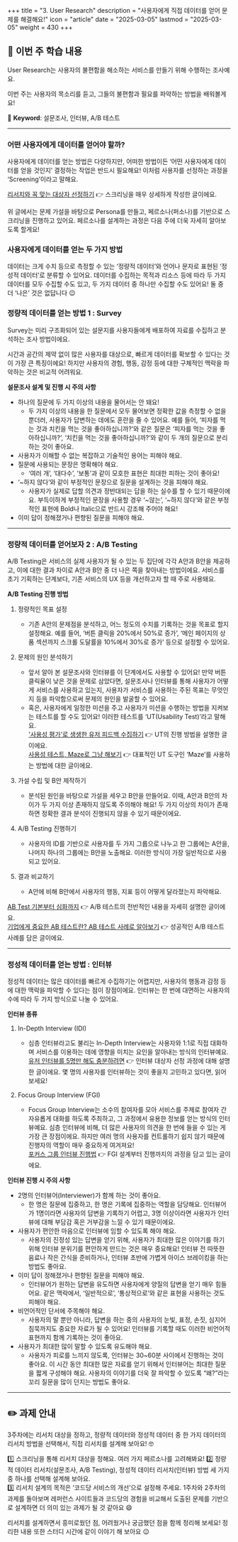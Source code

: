 +++
title = "3. User Research"
description = "사용자에게 직접 데이터를 얻어 문제를 해결해요!"
icon = "article"
date = "2025-03-05"
lastmod = "2025-03-05"
weight = 430 
+++

## **📑 이번 주 학습 내용**

User Research는 사용자의 불편함을 해소하는 서비스를 만들기 위해 수행하는 조사예요.   

이번 주는 사용자의 목소리를 듣고, 그들의 불편함과 필요를 파악하는 방법을 배워볼게요!   

💫 **Keyword**: 설문조사, 인터뷰, A/B 테스트

---

### 어떤 사용자에게 데이터를 얻어야 할까?

사용자에게 데이터를 얻는 방법은 다양하지만, 어떠한 방법이든 ‘어떤 사용자에게 데이터를 얻을 것인지’ 결정하는 작업은 반드시 필요해요! 이처럼 사용자를 선정하는 과정을 ‘Screening’이라고 말해요.   

[리서치와 꼭 맞는 대상자 선정하기](https://blog.naver.com/uiux_lab/222802018947) 👉 스크리닝을 매우 상세하게 작성한 글이에요.   

위 글에서는 문제 가설을 바탕으로 Persona를 만들고, 페르소나(퍼소나)를 기반으로 스크리닝을 진행하고 있어요. 페르소나를 설계하는 과정은 다음 주에 더욱 자세히 알아보도록 할게요!   

### 사용자에게 데이터를 얻는 두 가지 방법

데이터는 크게 수치 등으로 측정할 수 있는 ‘정량적 데이터’와 언어나 문자로 표현된 ‘정성적 데이터’로 분류할 수 있어요. 데이터를 수집하는 목적과 리소스 등에 따라 두 가지 데이터를 모두 수집할 수도 있고, 두 가지 데이터 중 하나만 수집할 수도 있어요! 둘 중 더 ‘나은’ 것은 없답니다 😉   

### 정량적 데이터를 얻는 방법 1 : Survey

Survey는 미리 구조화되어 있는 설문지를 사용자들에게 배포하여 자료를 수집하고 분석하는 조사 방법이에요.   

시간과 공간의 제약 없이 많은 사용자를 대상으로, 빠르게 데이터를 확보할 수 있다는 것이 가장 큰 특징이에요! 하지만 사용자의 경험, 행동, 감정 등에 대한 구체적인 맥락을 파악하는 것은 비교적 어려워요.   

**설문조사 설계 및 진행 시 주의 사항**   

- 하나의 질문에 두 가지 이상의 내용을 물어서는 안 돼요!
    - 두 가지 이상의 내용을 한 질문에서 모두 물어보면 정확한 값을 측정할 수 없을 뿐더러, 사용자가 답변하는 데에도 혼란을 줄 수 있어요. 예를 들어, ‘피자를 먹는 것과 치킨을 먹는 것을 좋아하십니까?’와 같은 질문은 ‘피자를 먹는 것을 좋아하십니까?’, ‘치킨을 먹는 것을 좋아하십니까?’와 같이 두 개의 질문으로 분리하는 것이 좋아요.
- 사용자가 이해할 수 없는 복잡하고 기술적인 용어는 피해야 해요.
- 질문에 사용되는 문장은 명확해야 해요.
    - ‘여러 개’, ‘대다수’, ‘보통’과 같이 모호한 표현은 최대한 피하는 것이 좋아요!
- ‘~하지 않다’와 같이 부정적인 문장으로 질문을 설계하는 것을 피해야 해요.
    - 사용자가 실제로 답할 의견과 정반대되는 답을 하는 실수를 할 수 있기 때문이에요. 부득이하게 부정적인 문장을 사용할 경우 ‘~않는’, ‘~하지 않다’와 같은 부정적인 표현에 Bold나 Italic으로 반드시 강조해 주어야 해요!
- 이미 답이 정해졌거나 편향된 질문을 피해야 해요.

---

### 정량적 데이터를 얻어보자 2 : A/B Testing   

A/B Testing은 서비스의 실제 사용자가 될 수 있는 두 집단에 각각 A안과 B안을 제공하고, 이에 대한 결과 차이로 A안과 B안 중 더 나은 쪽을 찾아내는 방법이에요. 서비스를 초기 기획하는 단계보다, 기존 서비스의 UX 등을 개선하고자 할 때 주로 사용돼요.   

**A/B Testing 진행 방법**    

1. 정량적인 목표 설정
    - 기존 A안의 문제점을 분석하고, 어느 정도의 수치를 기록하는 것을 목표로 할지 설정해요. 예를 들어, ‘버튼 클릭을 20%에서 50%로 증가’, ‘메인 페이지의 상품 섹션까지 스크롤 도달률을 10%에서 30%로 증가’ 등으로 설정할 수 있어요.
2. 문제의 원인 분석하기
    - 앞서 알아 본 설문조사와 인터뷰를 이 단계에서도 사용할 수 있어요! 만약 버튼 클릭율이 낮은 것을 문제로 삼았다면, 설문조사나 인터뷰를 통해 사용자가 어떻게 서비스를 사용하고 있는지, 사용자가 서비스를 사용하는 주된 목표는 무엇인지 등을 파악함으로써 문제의 원인을 발굴할 수 있어요.
    - 혹은, 사용자에게 일정한 미션을 주고 사용자가 미션을 수행하는 방법을 지켜보는 테스트를 할 수도 있어요! 이러한 테스트를 ‘UT(Usability Test)’라고 말해요.   
      ['사용성 평가'로 생생한 유저 피드백 수집하기](https://yozm.wishket.com/magazine/detail/2044/) 👉 UT의 진행 방법을 설명한 글이에요.   
      [사용성 테스트, Maze로 그냥 해보기](https://yozm.wishket.com/magazine/detail/1465/) 👉 대표적인 UT 도구인 ‘Maze’를 사용하는 방법에 대한 글이에요.
    
3. 가설 수립 및 B안 제작하기
    - 분석된 원인을 바탕으로 가설을 세우고 B안을 만들어요. 이때, A안과 B안의 차이가 두 가지 이상 존재하지 않도록 주의해야 해요! 두 가지 이상의 차이가 존재하면 정확한 결과 분석이 진행되지 않을 수 있기 때문이에요.
4. A/B Testing 진행하기
    - 사용자의 ID를 기반으로 사용자를 두 가지 그룹으로 나누고 한 그룹에는 A안을, 나머지 하나의 그룹에는 B안을 노출해요. 이러한 방식이 가장 일반적으로 사용되고 있어요.
5. 결과 비교하기
    - A안에 비해 B안에서 사용자의 행동, 지표 등이 어떻게 달라졌는지 파악해요.

[AB Test 기본부터 심화까지](https://brunch.co.kr/@digitalnative/19) 👉 A/B 테스트의 전반적인 내용을 자세히 설명한 글이에요.   
[기업에게 중요한 AB 테스트란? AB 테스트 사례로 알아보기](https://elice.io/ko/newsroom/abtest) 👉 성공적인 A/B 테스트 사례를 담은 글이에요.   

---

### 정성적 데이터를 얻는 방법 : 인터뷰

정성적 데이터는 많은 데이터를 빠르게 수집하기는 어렵지만, 사용자의 행동과 감정 등에 대한 맥락을 파악할 수 있다는 점이 장점이에요. 인터뷰는 한 번에 대면하는 사용자의 수에 따라 두 가지 방식으로 나눌 수 있어요.   

**인터뷰 종류**   

1. In-Depth Interview (IDI)
   - 심층 인터뷰라고도 불리는 In-Depth Interview는 사용자와 1:1로 직접 대화하며 서비스를 이용하는 데에 영향을 미치는 요인을 알아내는 방식의 인터뷰예요.   
     [유저 인터뷰를 5명만 해도 충분하려면](https://brunch.co.kr/@hsso/13) 👉 인터뷰 대상자 선정 과정에 대해 설명한 글이에요. 몇 명의 사용자를 인터뷰하는 것이 좋을지 고민하고 있다면, 읽어보세요!

2. Focus Group Interview (FGI)
   - Focus Group Interview는 소수의 참여자를 모아 서비스를 주제로 참여자 간 자유롭게 대화를 하도록 주최하고, 그 과정에서 유용한 정보를 얻는 방식의 인터뷰예요. 심층 인터뷰에 비해, 더 많은 사용자의 의견을 한 번에 들을 수 있는 게 가장 큰 장점이에요. 하지만 여러 명의 사용자를 컨트롤하기 쉽지 않기 때문에 진행자의 역할이 매우 중요하게 여겨져요!   
     [포커스 그룹 인터뷰 진행법](https://brunch.co.kr/@sweetsavasana/41) 👉 FGI 설계부터 진행까지의 과정을 담고 있는 글이에요.

**인터뷰 진행 시 주의 사항**   

- 2명의 인터뷰어(Interviewer)가 함께 하는 것이 좋아요.
    - 한 명은 질문에 집중하고, 한 명은 기록에 집중하는 역할을 담당해요. 인터뷰어가 1명이라면 사용자의 답변을 기록하기 어렵고, 3명 이상이라면 사용자가 인터뷰에 대해 부담감 혹은 거부감을 느낄 수 있기 때문이에요.
- 사용자가 편안한 마음으로 인터뷰에 임할 수 있도록 해야 해요.
    - 사용자의 진정성 있는 답변을 얻기 위해, 사용자가 최대한 많은 이야기를 하기 위해 인터뷰 분위기를 편안하게 만드는 것은 매우 중요해요! 인터뷰 전 따뜻한 음료나 작은 간식을 준비하거나, 인터뷰 초반에 가볍게 아이스 브레이킹을 하는 방법도 좋아요.
- 이미 답이 정해졌거나 편향된 질문을 피해야 해요.
    - 인터뷰어가 원하는 답변을 유도하면 사용자에게 양질의 답변을 얻기 매우 힘들어요. 같은 맥락에서, ‘일반적으로’, ‘통상적으로’와 같은 표현을 사용하는 것도 피해야 해요.
- 비언어적인 단서에 주목해야 해요.
    - 사용자의 말 뿐만 아니라, 답변을 하는 중의 사용자의 눈빛, 표정, 손짓, 심지어 침묵까지도 중요한 자료가 될 수 있어요! 인터뷰를 기록할 때도 이러한 비언어적 표현까지 함께 기록하는 것이 좋아요.
- 사용자가 최대한 많이 말할 수 있도록 유도해야 해요.
    - 사용자가 피로를 느끼지 않도록, 인터뷰는 30~60분 사이에서 진행하는 것이 좋아요. 이 시간 동안 최대한 많은 자료를 얻기 위해서 인터뷰어는 최대한 질문을 짧게 구성해야 해요. 사용자의 이야기를 더욱 잘 파악할 수 있도록 “왜?”라는 꼬리 질문을 많이 던지는 방법도 좋아요.

---

## **✏️ 과제 안내**

3주차에는 리서치 대상을 정하고, 정량적 데이터와 정성적 데이터 중 한 가지 데이터의 리서치 방법을 선택해서, 직접 리서치를 설계해 보아요! 🤓   

1️⃣ 스크리닝을 통해 리서치 대상을 정해요. 여러 가지 페르소나를 고려해봐요! 
2️⃣ 정량적 데이터 리서치(설문조사, A/B Testing), 정성적 데이터 리서치(인터뷰) 방법 세 가지 중 하나를 선택해 설계해 보아요.  
3️⃣ 리서치 설계의 목적은 ‘코드당 서비스의 개선’으로 설정해 주세요. 1주차와 2주차의 과제를 돌아보며 레퍼런스 사이트들과 코드당의 경험을 비교해서 도출된 문제를 기반으로 설계하면 더 의미 있는 과제가 될 것 같아요 😄   

리서치를 설계하면서 흥미로웠던 점, 어려웠거나 궁금했던 점을 함께 정리해 보세요! 정리한 내용 또한 스터디 시간에 같이 이야기 해 보아요 😉
